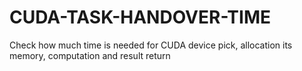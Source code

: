 # CUDA-TASK-HANDOVER-TIME
Check how much time is needed for CUDA device pick, allocation its memory, computation and result return
